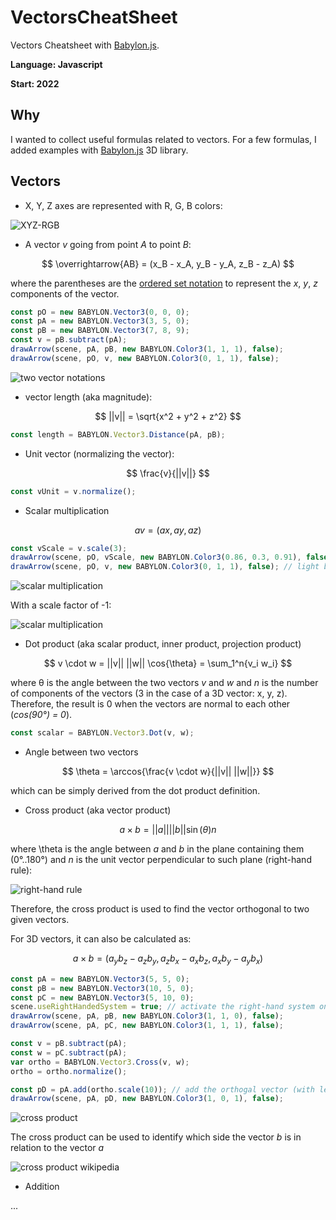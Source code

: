# VectorsCheatSheet
Vectors Cheatsheet with [Babylon.js](https://www.babylonjs.com/).

**Language: Javascript**

**Start: 2022**

## Why
I wanted to collect useful formulas related to vectors. For a few formulas, I added examples with [Babylon.js](https://www.babylonjs.com/) 3D library.

## Vectors

- X, Y, Z axes are represented with R, G, B colors:

![XYZ-RGB](/images/xyzrgb.jpg)

- A vector _v_ going from point _A_ to point _B_:

$$ \overrightarrow{AB} = (x_B - x_A, y_B - y_A, z_B - z_A) $$ 

where the parentheses are the [ordered set notation](https://en.wikipedia.org/wiki/Vector_notation#Ordered_set_notation) to represent the _x_, _y_, _z_ components of the vector.

```javascript
const pO = new BABYLON.Vector3(0, 0, 0);
const pA = new BABYLON.Vector3(3, 5, 0);
const pB = new BABYLON.Vector3(7, 8, 9);
const v = pB.subtract(pA);
drawArrow(scene, pA, pB, new BABYLON.Color3(1, 1, 1), false);
drawArrow(scene, pO, v, new BABYLON.Color3(0, 1, 1), false);
```

![two vector notations](/images/vector_notation.jpg)

- vector length (aka magnitude):

$$ ||v|| = \sqrt{x^2 + y^2 + z^2} $$ 

```javascript
const length = BABYLON.Vector3.Distance(pA, pB);
```

- Unit vector (normalizing the vector):

$$ \frac{v}{||v||} $$ 

```javascript
const vUnit = v.normalize();
```
- Scalar multiplication

$$ av = (ax, ay, az) $$ 

```javascript
const vScale = v.scale(3);
drawArrow(scene, pO, vScale, new BABYLON.Color3(0.86, 0.3, 0.91), false); // purple
drawArrow(scene, pO, v, new BABYLON.Color3(0, 1, 1), false); // light blue
```

![scalar multiplication](/images/scalar_mult.jpg)

With a scale factor of -1:

![scalar multiplication](/images/scalar_mult_min1.jpg)

- Dot product (aka scalar product, inner product, projection product)

$$ v \cdot w = ||v|| ||w|| \cos{\theta} = \sum_1^n{v_i w_i}  $$

where &theta; is the angle between the two vectors _v_ and _w_ and _n_ is the number of components of the vectors (3 in the case of a 3D vector: x, y, z). Therefore, the result is 0 when the vectors are normal to each other (_cos(90°) = 0_).

```javascript
const scalar = BABYLON.Vector3.Dot(v, w);
```

- Angle between two vectors

$$ \theta = \arccos{\frac{v \cdot w}{||v|| ||w||}} $$

which can be simply derived from the dot product definition.

- Cross product (aka vector product)

$$ a \times b = ||a|| ||b|| \sin(\theta) n $$

where \theta is the angle between _a_ and _b_ in the plane containing them (0°..180°) and _n_ is the unit vector perpendicular to such plane (right-hand rule):

![right-hand rule](/images/right_hand.jpg)

Therefore, the cross product is used to find the vector orthogonal to two given vectors.

For 3D vectors, it can also be calculated as:

$$ a \times b = (a_y b_z - a_z b_y, a_z b_x - a_x b_z, a_x b_y - a_y b_x) $$

```javascript
const pA = new BABYLON.Vector3(5, 5, 0);
const pB = new BABYLON.Vector3(10, 5, 0);
const pC = new BABYLON.Vector3(5, 10, 0);
scene.useRightHandedSystem = true; // activate the right-hand system on the 3D scene
drawArrow(scene, pA, pB, new BABYLON.Color3(1, 1, 0), false);
drawArrow(scene, pA, pC, new BABYLON.Color3(1, 1, 1), false);

const v = pB.subtract(pA);
const w = pC.subtract(pA);
var ortho = BABYLON.Vector3.Cross(v, w);
ortho = ortho.normalize();

const pD = pA.add(ortho.scale(10)); // add the orthogal vector (with length 10) to pA to obtain the second point
drawArrow(scene, pA, pD, new BABYLON.Color3(1, 0, 1), false);
```

![cross product](/images/cross_product.jpg)

The cross product can be used to identify which side the vector _b_ is in relation to the vector _a_  

![cross product wikipedia](/images/cross_product_wiki.gif)

- Addition

...